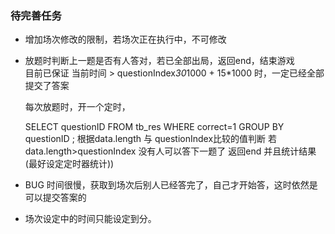 ### 待完善任务
- 增加场次修改的限制，若场次正在执行中，不可修改

- 放题时判断上一题是否有人答对，若已全部出局，返回end，结束游戏  
    目前已保证  当前时间 > questionIndex*30*1000 + 15*1000 时，一定已经全部提交了答案


    每次放题时，开一个定时，

    SELECT questionID FROM tb_res WHERE correct=1 GROUP BY questionID ;  根据data.length 与 questionIndex比较的值判断
    若data.length>questionIndex  没有人可以答下一题了  返回end  并且统计结果(最好设定定时器统计))


- BUG
   时间很慢，获取到场次后别人已经答完了，自己才开始答，这时依然是可以提交答案的


- 场次设定中的时间只能设定到分。
